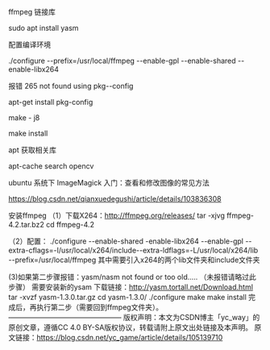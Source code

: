 

ffmpeg 链接库

sudo apt install yasm

配置编译环境

./configure --prefix=/usr/local/ffmpeg --enable-gpl --enable-shared --enable-libx264

报错 265 not found using pkg--config

apt-get install pkg-config

make - j8

make install

apt 获取相关库

apt-cache search opencv

ubuntu 系统下 ImageMagick 入门：查看和修改图像的常见方法

https://blog.csdn.net/qianxuedegushi/article/details/103836308

安装ffmpeg
（1）下载X264：http://ffmpeg.org/releases/
    tar -xjvg ffmpeg-4.2.tar.bz2
    cd ffmpeg-4.2

（2）配置：
./configure --enable-shared -enable-libx264 --enable-gpl --extra-cflags=-I/usr/local/x264/include--extra-ldflags=-L/usr/local/x264/lib --prefix=/usr/local/ffmpeg
 其中需要引入x264的两个lib文件夹和include文件夹

 (3)如果第二步骤报错：yasm/nasm not found or too old..... （未报错请略过此步骤）
 需要安装新的ysam
 下载链接：http://yasm.tortall.net/Download.html
 tar -xvzf yasm-1.3.0.tar.gz
cd yasm-1.3.0/
./configure
make
make install
完成后，再执行第二步（需要回到ffmpeg文件夹）。
————————————————
版权声明：本文为CSDN博主「yc_way」的原创文章，遵循CC 4.0 BY-SA版权协议，转载请附上原文出处链接及本声明。
原文链接：https://blog.csdn.net/yc_game/article/details/105139710